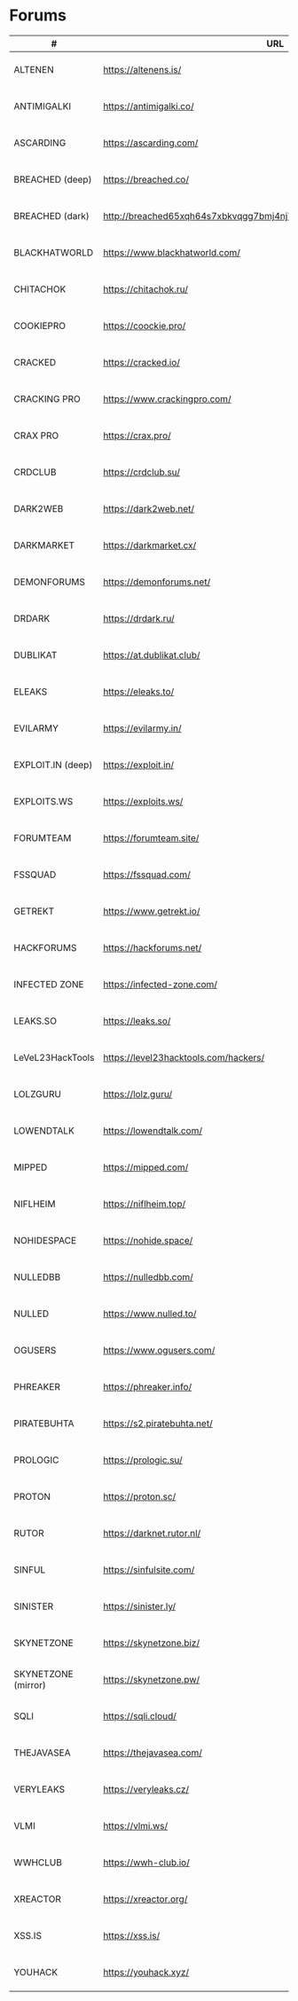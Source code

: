 # Forums

| #                                  | URL                                                                   | Status
| -----------------------------------|-----------------------------------------------------------------------|-----------------------------------------
| ALTENEN                            | https://altenens.is/                                                  | ![fa-toggle-on](/pictures/button-on.png)
| ANTIMIGALKI                        | https://antimigalki.co/                                               | ![fa-toggle-on](/pictures/button-on.png)
| ASCARDING                          | https://ascarding.com/                                                | ![fa-toggle-on](/pictures/button-on.png)
| BREACHED (deep)                    | https://breached.co/                                                  | ![fa-toggle-on](/pictures/button-on.png)
| BREACHED (dark)                    | http://breached65xqh64s7xbkvqgg7bmj4nj7656hcb7x4g42x753r7zmejqd.onion | ![fa-toggle-on](/pictures/button-on.png)
| BLACKHATWORLD                      | https://www.blackhatworld.com/                                        | ![fa-toggle-on](/pictures/button-on.png)
| CHITACHOK                          | https://chitachok.ru/                                                 | ![fa-toggle-on](/pictures/button-on.png)
| COOKIEPRO                          | https://coockie.pro/                                                  | ![fa-toggle-on](/pictures/button-on.png)
| CRACKED                            | https://cracked.io/                                                   | ![fa-toggle-on](/pictures/button-on.png)
| CRACKING PRO                       | https://www.crackingpro.com/                                          | ![fa-toggle-on](/pictures/button-on.png)
| CRAX PRO                           | https://crax.pro/                                                     | ![fa-toggle-on](/pictures/button-on.png)
| CRDCLUB                            | https://crdclub.su/                                                   | ![fa-toggle-on](/pictures/button-on.png)
| DARK2WEB                           | https://dark2web.net/                                                 | ![fa-toggle-on](/pictures/button-on.png)
| DARKMARKET                         | https://darkmarket.cx/                                                | ![fa-toggle-on](/pictures/button-on.png)
| DEMONFORUMS                        | https://demonforums.net/                                              | ![fa-toggle-on](/pictures/button-on.png)
| DRDARK                             | https://drdark.ru/                                                    | ![fa-toggle-on](/pictures/button-on.png)
| DUBLIKAT                           | https://at.dublikat.club/                                             | ![fa-toggle-on](/pictures/button-on.png)
| ELEAKS                             | https://eleaks.to/                                                    | ![fa-toggle-on](/pictures/button-on.png)
| EVILARMY                           | https://evilarmy.in/                                                  | ![fa-toggle-on](/pictures/button-on.png)
| EXPLOIT.IN (deep)                  | https://exploit.in/                                                   | ![fa-toggle-on](/pictures/button-on.png)
| EXPLOITS.WS                        | https://exploits.ws/                                                  | ![fa-toggle-on](/pictures/button-on.png)
| FORUMTEAM                          | https://forumteam.site/                                               | ![fa-toggle-on](/pictures/button-on.png)
| FSSQUAD                            | https://fssquad.com/                                                  | ![fa-toggle-on](/pictures/button-on.png)
| GETREKT                            | https://www.getrekt.io/                                               | ![fa-toggle-on](/pictures/button-on.png)
| HACKFORUMS                         | https://hackforums.net/                                               | ![fa-toggle-on](/pictures/button-on.png)
| INFECTED ZONE                      | https://infected-zone.com/                                            | ![fa-toggle-on](/pictures/button-on.png)
| LEAKS.SO                           | https://leaks.so/                                                     | ![fa-toggle-on](/pictures/button-on.png)
| LeVeL23HackTools                   | https://level23hacktools.com/hackers/                                 | ![fa-toggle-on](/pictures/button-on.png)
| LOLZGURU                           | https://lolz.guru/                                                    | ![fa-toggle-on](/pictures/button-on.png)
| LOWENDTALK                         | https://lowendtalk.com/                                               | ![fa-toggle-on](/pictures/button-on.png)
| MIPPED                             | https://mipped.com/                                                   | ![fa-toggle-on](/pictures/button-on.png)
| NIFLHEIM                           | https://niflheim.top/                                                 | ![fa-toggle-on](/pictures/button-on.png)
| NOHIDESPACE                        | https://nohide.space/                                                 | ![fa-toggle-on](/pictures/button-on.png)
| NULLEDBB                           | https://nulledbb.com/                                                 | ![fa-toggle-on](/pictures/button-on.png)
| NULLED                             | https://www.nulled.to/                                                | ![fa-toggle-on](/pictures/button-on.png)
| OGUSERS                            | https://www.ogusers.com/                                              | ![fa-toggle-on](/pictures/button-on.png)
| PHREAKER                           | https://phreaker.info/                                                | ![fa-toggle-on](/pictures/button-on.png)
| PIRATEBUHTA                        | https://s2.piratebuhta.net/                                           | ![fa-toggle-on](/pictures/button-on.png)
| PROLOGIC                           | https://prologic.su/                                                  | ![fa-toggle-on](/pictures/button-on.png)
| PROTON                             | https://proton.sc/                                                    | ![fa-toggle-on](/pictures/button-on.png)
| RUTOR                              | https://darknet.rutor.nl/                                             | ![fa-toggle-on](/pictures/button-on.png)
| SINFUL                             | https://sinfulsite.com/                                               | ![fa-toggle-on](/pictures/button-on.png)
| SINISTER                           | https://sinister.ly/                                                  | ![fa-toggle-on](/pictures/button-on.png)
| SKYNETZONE                         | https://skynetzone.biz/                                               | ![fa-toggle-on](/pictures/button-on.png)
| SKYNETZONE (mirror)                | https://skynetzone.pw/                                                | ![fa-toggle-on](/pictures/button-on.png)
| SQLI                               | https://sqli.cloud/                                                   | ![fa-toggle-on](/pictures/button-on.png)
| THEJAVASEA                         | https://thejavasea.com/                                               | ![fa-toggle-on](/pictures/button-on.png)
| VERYLEAKS                          | https://veryleaks.cz/                                                 | ![fa-toggle-on](/pictures/button-on.png)
| VLMI                               | https://vlmi.ws/                                                      | ![fa-toggle-on](/pictures/button-on.png)
| WWHCLUB                            | https://wwh-club.io/                                                  | ![fa-toggle-on](/pictures/button-on.png)
| XREACTOR                           | https://xreactor.org/                                                 | ![fa-toggle-on](/pictures/button-on.png)
| XSS.IS                             | https://xss.is/                                                       | ![fa-toggle-on](/pictures/button-on.png)
| YOUHACK                            | https://youhack.xyz/                                                  | ![fa-toggle-on](/pictures/button-on.png)

